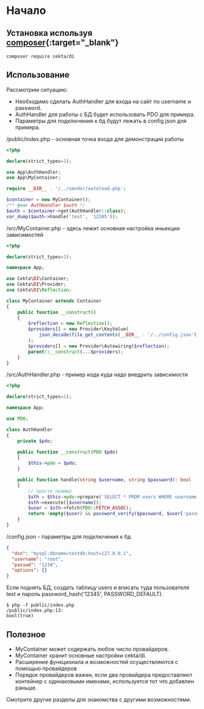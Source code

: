 # Начало

## Установка используя [composer](https://getcomposer.org/){:target="_blank"}

```
composer require cekta/di
```

## Использование

Рассмотрим ситуацию:
 * Необходимо сделать AuthHandler для входа на сайт по username и password.
 * AuthHandler для работы с БД будет использовать PDO для примера.
 * Параметры для подключения к бд будут лежать в config.json для примера.
 
/public/index.php - основная точка входа для демонстрации работы
```php 
<?php

declare(strict_types=1);

use App\AuthHandler;
use App\MyContainer;

require __DIR__ . '/../vendor/autoload.php';

$container = new MyContainer();
/** @var AuthHandler $auth */
$auth = $container->get(AuthHandler::class);
var_dump($auth->handle('test', '12345'));
```

/src/MyContainer.php - здесь лежит основная настройка иньекции зависимостей
```php 
<?php

declare(strict_types=1);

namespace App;

use Cekta\DI\Container;
use Cekta\DI\Provider;
use Cekta\DI\Reflection;

class MyContainer extends Container
{
    public function __construct()
    {
        $reflection = new Reflection();
        $providers[] = new Provider\KeyValue(
            json_decode(file_get_contents(__DIR__ . '/../config.json'), true)
        );
        $providers[] = new Provider\Autowiring($reflection);
        parent::__construct(...$providers);
    }
}
```

/src/AuthHandler.php - пример кода куда надо внедрить зависимости
```php 
<?php

declare(strict_types=1);

namespace App;

use PDO;

class AuthHandler
{
    private $pdo;

    public function __construct(PDO $pdo)
    {
        $this->pdo = $pdo;
    }

    public function handle(string $username, string $password): bool
    {
        // просто пример
        $sth = $this->pdo->prepare('SELECT * FROM users WHERE username = ?');
        $sth->execute([$username]);
        $user = $sth->fetch(PDO::FETCH_ASSOC);
        return !empty($user) && password_verify($password, $user['password']);
    }
}
```

/config.json - параметры для подключения к бд
```json
{
  "dsn": "mysql:dbname=testdb;host=127.0.0.1",
  "username": "root",
  "passwd": "1234",
  "options": {}
}
```

Если поднять БД, создать таблицу users и вписать туда пользователя test и пароль password_hash('12345', PASSWORD_DEFAULT).

```
$ php -f public/index.php 
/public/index.php:13:
bool(true)
```

## Полезное

 * MyContainer может содержать любое число провайдеров.
 * MyContainer хранит основные настройки cekta/di.
 * Расширение функционала и возможностей осуществляются с помощью провайдеров
 * Порядок провайдеров важен, если два провайдера предоставляют контейнер с одинаковыми именами, 
    используется тот что добавлен раньше.

Смотрите другие разделы для знакомства с другими возможностями.
